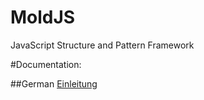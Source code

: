 MoldJS
======

JavaScript Structure and Pattern Framework 

#Documentation: 

##German
[Einleitung](https://github.com/jailkey/MoldJS/wiki/MoldJS-Einleitung)
